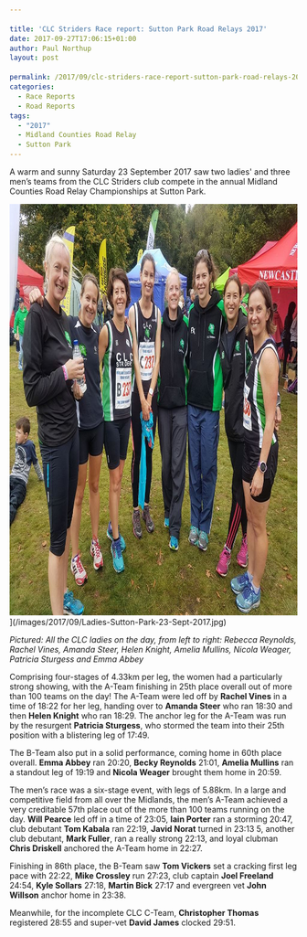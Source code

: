 ```yaml
---

title: 'CLC Striders Race report: Sutton Park Road Relays 2017'
date: 2017-09-27T17:06:15+01:00
author: Paul Northup
layout: post

permalink: /2017/09/clc-striders-race-report-sutton-park-road-relays-2017/
categories:
  - Race Reports
  - Road Reports
tags:
  - "2017"
  - Midland Counties Road Relay
  - Sutton Park
---
```

A warm and sunny Saturday 23 September 2017 saw two ladies' and three men’s teams from the CLC Striders club compete in the annual Midland Counties Road Relay Championships at Sutton Park.

<img class=" size-full" src="/images/2017/09/Ladies-Sutton-Park-23-Sept-2017.jpg" alt="Ladies-Sutton-Park-23-Sept-2017" width="960" height="720" />](/images/2017/09/Ladies-Sutton-Park-23-Sept-2017.jpg)

_Pictured: All the CLC ladies on the day, from left to right: Rebecca Reynolds, Rachel Vines, Amanda Steer, Helen Knight, Amelia Mullins, Nicola Weager, Patricia Sturgess and Emma Abbey_

Comprising four-stages of 4.33km per leg, the women had a particularly strong showing, with the A-Team finishing in 25th place overall out of more than 100 teams on the day! The A-Team were led off by **Rachel Vines** in a time of 18:22 for her leg, handing over to **Amanda Steer** who ran 18:30 and then **Helen Knight** who ran 18:29. The anchor leg for the A-Team was run by the resurgent **Patricia Sturgess**, who stormed the team into their 25th position with a blistering leg of 17:49.

The B-Team also put in a solid performance, coming home in 60th place overall. **Emma Abbey** ran 20:20, **Becky Reynolds** 21:01, **Amelia Mullins** ran a standout leg of 19:19 and **Nicola Weager** brought them home in 20:59.

The men’s race was a six-stage event, with legs of 5.88km. In a large and competitive field from all over the Midlands, the men’s A-Team achieved a very creditable 57th place out of the more than 100 teams running on the day. **Will Pearce** led off in a time of 23:05, **Iain Porter** ran a storming 20:47, club debutant **Tom Kabala** ran 22:19, **Javid Norat** turned in 23:13 5, another club debutant, **Mark Fuller**, ran a really strong 22:13, and loyal clubman **Chris Driskell** anchored the A-Team home in 22:27.

Finishing in 86th place, the B-Team saw **Tom Vickers** set a cracking first leg pace with 22:22, **Mike Crossley** run 27:23, club captain **Joel Freeland** 24:54, **Kyle Sollars** 27:18, **Martin Bick** 27:17 and evergreen vet **John Willson** anchor home in 23:38.

Meanwhile, for the incomplete CLC C-Team, **Christopher Thomas** registered 28:55 and super-vet **David James** clocked 29:51.

